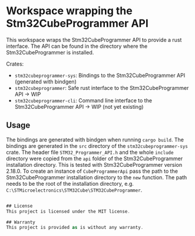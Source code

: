 # Workspace wrapping the Stm32CubeProgrammer API

This workspace wraps the Stm32CubeProgrammer API to provide a rust interface. The API can be found in the directory where the Stm32CubeProgrammer is installed.

Crates:
- `stm32cubeprogrammer-sys`: Bindings to the Stm32CubeProgrammer API (generated with bindgen)
- `stm32cubeprogrammer`: Safe rust interface to the Stm32CubeProgrammer API -> WIP
- `stm32cubeprogrammer-cli`: Command line interface to the Stm32CubeProgrammer API -> WIP (not yet existing)

## Usage
The bindings are generated with bindgen when running `cargo build`. The bindings are generated in the `src` directory of the `stm32cubeprogrammer-sys` crate. The header file `STM32_Programmer_API.h` and the whole `include` directory were copied from the `api` folder of the Stm32CubeProgrammer installation directory. This is tested with Stm32CubeProgrammer version 2.18.0. To create an instance of `CubeProgrammerApi` pass the path to the Stm32CubeProgrammer installation directory to the `new` function. The path needs to be the root of the installation directory, e.g. `C:\STMicroelectronics\STM32Cube\STM32CubeProgrammer`.

```rust

## License
This project is licensed under the MIT license.

## Warranty
This project is provided as is without any warranty.
